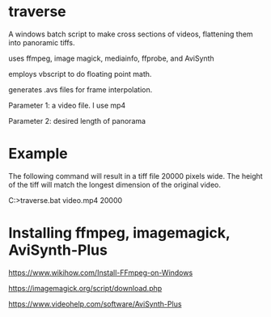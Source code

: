 # traverse
A windows batch script to make cross sections of videos, flattening them into panoramic tiffs.

uses ffmpeg, image magick, mediainfo, ffprobe, and AviSynth

employs vbscript to do floating point math.

generates .avs files for frame interpolation.

Parameter 1: a video file. I use mp4

Parameter 2: desired length of panorama

# Example
The following command will result in a tiff file 20000 pixels wide. The height of the tiff will match the longest dimension of the original video.

C:\>traverse.bat video.mp4 20000

# Installing ffmpeg, imagemagick, AviSynth-Plus

https://www.wikihow.com/Install-FFmpeg-on-Windows

https://imagemagick.org/script/download.php

https://www.videohelp.com/software/AviSynth-Plus
